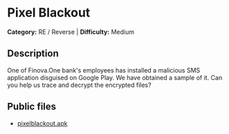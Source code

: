 # Pixel Blackout

**Category:** RE / Reverse | **Difficulty:** Medium

## Description

One of Finova.One bank's employees has installed a malicious SMS application disguised on Google Play. We have obtained a sample of it. Can you help us trace and decrypt the encrypted files?

## Public files

- [pixelblackout.apk](./public/pixelblackout.apk)
